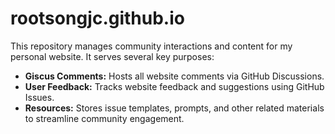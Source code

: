 # rootsongjc.github.io

This repository manages community interactions and content for my personal website. It serves several key purposes:

- **Giscus Comments:** Hosts all website comments via GitHub Discussions.
- **User Feedback:** Tracks website feedback and suggestions using GitHub Issues.
- **Resources:** Stores issue templates, prompts, and other related materials to streamline community engagement.
